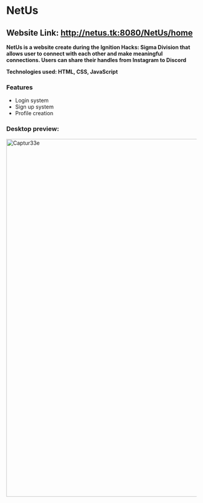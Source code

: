 # NetUs 
## Website Link: http://netus.tk:8080/NetUs/home ## 
**NetUs is a website create during the Ignition Hacks: Sigma Division that allows user to connect with each other and make meaningful connections. Users can share their handles from Instagram to Discord**

**Technologies used: HTML, CSS, JavaScript**

### Features ###
- Login system
- Sign up system
- Profile creation

### Desktop preview: ###
<img width="949" alt="Captur33e" src="https://user-images.githubusercontent.com/56855196/187039863-3ddfd001-7949-483b-bee6-39484a7d8c4c.PNG">


